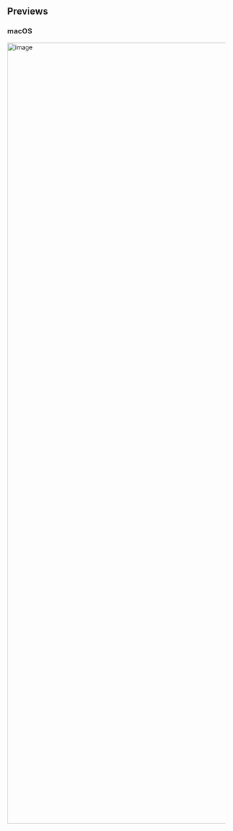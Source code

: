 ## Previews

### macOS
<img width="1800" alt="image" src="https://github.com/user-attachments/assets/07757fe1-929e-4627-8f34-4c0d499ab2a5" />
